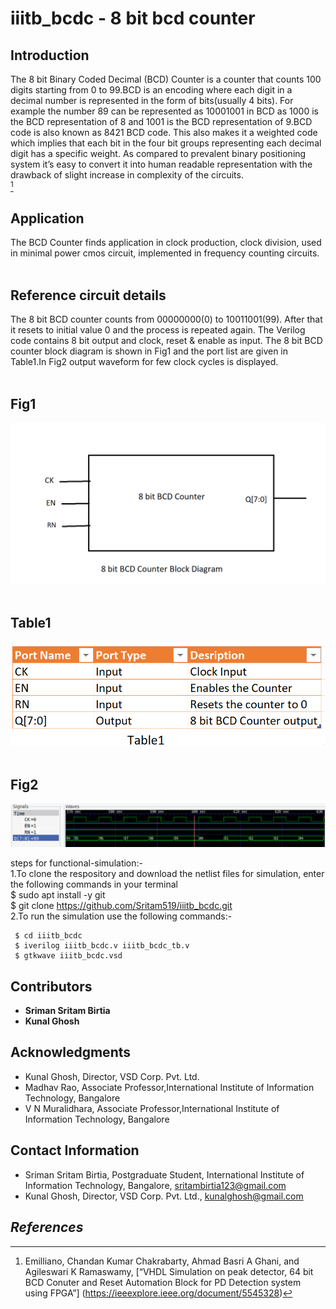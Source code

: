 # iiitb_bcdc - 8 bit bcd counter
## Introduction <br />
The 8 bit Binary Coded Decimal (BCD) Counter is a counter that counts 100 digits starting from 0 to 99.BCD is an encoding where each digit in a decimal number is represented in the form of bits(usually 4 bits). For example the number 89 can be represented as 10001001 in BCD as 1000 is the BCD representation of 8 and 1001 is the BCD representation of 9.BCD code is also known as 8421 BCD code. This also makes it a weighted code which implies that each bit in the four bit groups representing each decimal digit has a specific weight. As compared to prevalent binary positioning system it’s easy to convert it into human readable representation with the drawback of slight increase in complexity of the circuits.<br /> [^1]
<br />
## Application <br />
The BCD Counter finds application in clock production, clock division, used in minimal power cmos circuit, implemented in frequency counting circuits.<br />
<br />
## Reference circuit details <br />
The 8 bit BCD counter counts from 00000000(0) to 10011001(99). After that it resets to initial value 0 and the process is repeated again. The Verilog code contains 8 bit output and clock, reset & enable as input. The 8 bit BCD counter block diagram is shown in Fig1 and the port list are given in Table1.In Fig2 output waveform for few clock cycles is displayed.<br />
<br />
## Fig1 <br />
![Fig1](./images/blockdiagram.png)
<br />
<br />
## Table1 <br />
![Table1](./images/Table1.png)
<br />
<br />
## Fig2 <br />
![Fig2](./images/waveform.png)
<br />

steps for functional-simulation:-<br />
1.To clone the respository and download the netlist files for simulation, enter the following commands in your terminal<br />
 $ sudo apt install -y git<br />
 $ git clone https://github.com/Sritam519/iiitb_bcdc.git<br />
2.To run the simulation use the following commands:- <br />
``` 
 $ cd iiitb_bcdc
 $ iverilog iiitb_bcdc.v iiitb_bcdc_tb.v
 $ gtkwave iiitb_bcdc.vsd
 ```
 
 ## Contributors

- **Sriman Sritam Birtia** 
- **Kunal Ghosh** 



## Acknowledgments


- Kunal Ghosh, Director, VSD Corp. Pvt. Ltd.
- Madhav Rao, Associate Professor,International Institute of Information Technology, Bangalore
- V N Muralidhara, Associate Professor,International Institute of Information Technology, Bangalore

## Contact Information

- Sriman Sritam Birtia, Postgraduate Student, International Institute of Information Technology, Bangalore,  sritambirtia123@gmail.com
- Kunal Ghosh, Director, VSD Corp. Pvt. Ltd., kunalghosh@gmail.com

## *References*
[^1]:	Emilliano, Chandan Kumar Chakrabarty, Ahmad Basri A Ghani, and Agileswari K Ramaswamy, [“VHDL Simulation on peak detector, 64 bit BCD Conuter and Reset Automation Block for PD Detection system using FPGA”] (https://ieeexplore.ieee.org/document/5545328)

[^2]: [bcd counter] ([2]	https://www.watelectronics.com/bcd-counter-design-operation/)

[^3]: Icarus Verilog - [iverilog](http://iverilog.icarus.com/)

[^4]: GTK Wave [documentation](http://gtkwave.sourceforge.net/gtkwave.pdf)

